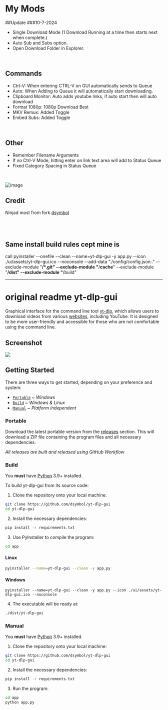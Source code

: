 # My Mods
##Update
###10-7-2024
* Single Download Mode (1 Download Running at a time then starts next when complete.)
* Auto Sub and Subs option.
* Open Download Folder in Explorer.
<br>

## Commands
* Ctrl-V: When entering CTRL-V on GUI automatically sends to Queue
* Auto: When Adding to Queue it will automatically start downloading.
* Clipboard Monitor: Auto adds youtube links, if auto start then will auto download
* Format 1080p: 1080p Download Best
* MKV Remux: Added Toggle
* Embed Subs: Added Toggle
<br>

## Other
* Remember Filename Arguments
* If no Ctrl-V Mode, hitting enter on link text area will add to Status Queue
* Fixed Category Spacing in Status Queue
  
<br>

![image](https://github.com/user-attachments/assets/f9cd3e90-dcaa-4ef8-a5e6-94a76a8d8c29)

## Credit
Ninjad most from fork [dsymbol](https://github.com/dsymbol/yt-dlp-gui)
<br>
<br>
<br>
<br>
## Same install build rules cept mine is
call pyinstaller --onefile --clean --name=yt-dlp-gui -y app.py --icon ./ui/assets/yt-dlp-gui.ico --noconsole --add-data "./config/config.json:." --exclude-module "**/*.git" --exclude-module "**/__cache__" --exclude-module "**/dist" --exclude-module "**/build"

_______
# original readme yt-dlp-gui
Graphical interface for the command line tool [yt-dlp](https://github.com/yt-dlp/yt-dlp), which allows users to download 
videos from various [websites](https://github.com/yt-dlp/yt-dlp/blob/master/supportedsites.md), including YouTube. 
It is designed to be more user-friendly and accessible for those who are not comfortable using the command line.

## Screenshot

![](https://github.com/dsymbol/yt-dlp-gui/assets/88138099/4e14b95e-a716-48ad-9d68-8da9a14df755)

## Getting Started

There are three ways to get started, depending on your preference and system:

* [`Portable`](#portable) ~ *Windows*
* [`Build`](#build) ~ *Windows & Linux*
* [`Manual`](#manual) ~ *Platform independent*

### Portable

Download the latest portable version from the [releases](https://github.com/dsymbol/yt-dlp-gui/releases/latest) section. 
This will download a ZIP file containing the program files and all necessary dependencies.

*All releases are built and released using GitHub Workflow*

### Build

You **must** have [Python](https://www.python.org/downloads/) 3.9+ installed.

To build yt-dlp-gui from its source code:

1. Clone the repository onto your local machine:

```bash
git clone https://github.com/dsymbol/yt-dlp-gui
cd yt-dlp-gui
```

2. Install the necessary dependencies:

```bash
pip install -r requirements.txt
```

3. Use PyInstaller to compile the program:

```bash
cd app
```

#### Linux

```bash
pyinstaller --name=yt-dlp-gui --clean -y app.py
```

#### Windows

```pwsh
pyinstaller --name=yt-dlp-gui --clean -y app.py --icon ./ui/assets/yt-dlp-gui.ico --noconsole
```

4. The executable will be ready at:

```bash
./dist/yt-dlp-gui
```

### Manual

You **must** have [Python](https://www.python.org/downloads/) 3.9+ installed.

1. Clone the repository onto your local machine:

```bash
git clone https://github.com/dsymbol/yt-dlp-gui
cd yt-dlp-gui
```

2. Install the necessary dependencies:

```bash
pip install -r requirements.txt
```

3. Run the program:

```bash
cd app
python app.py
```
